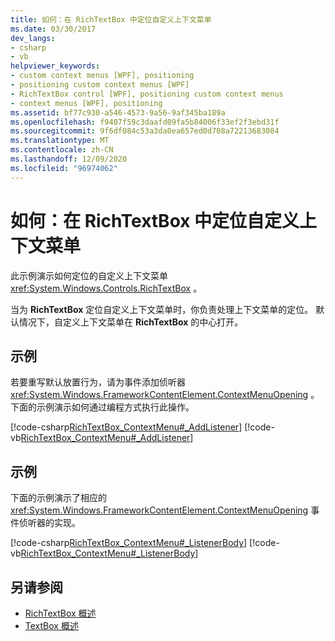 ```yaml
---
title: 如何：在 RichTextBox 中定位自定义上下文菜单
ms.date: 03/30/2017
dev_langs:
- csharp
- vb
helpviewer_keywords:
- custom context menus [WPF], positioning
- positioning custom context menus [WPF]
- RichTextBox control [WPF], positioning custom context menus
- context menus [WPF], positioning
ms.assetid: bf77c930-a546-4573-9a56-9af345ba189a
ms.openlocfilehash: f9407f59c3daafd09fa5b84006f33ef2f3ebd31f
ms.sourcegitcommit: 9f6df084c53a3da0ea657ed0d708a72213683084
ms.translationtype: MT
ms.contentlocale: zh-CN
ms.lasthandoff: 12/09/2020
ms.locfileid: "96974062"
---
```

# <a name="how-to-position-a-custom-context-menu-in-a-richtextbox"></a>如何：在 RichTextBox 中定位自定义上下文菜单
此示例演示如何定位的自定义上下文菜单 <xref:System.Windows.Controls.RichTextBox> 。  
  
 当为 **RichTextBox** 定位自定义上下文菜单时，你负责处理上下文菜单的定位。  默认情况下，自定义上下文菜单在 **RichTextBox** 的中心打开。  
  
## <a name="example"></a>示例  
 若要重写默认放置行为，请为事件添加侦听器 <xref:System.Windows.FrameworkContentElement.ContextMenuOpening> 。  下面的示例演示如何通过编程方式执行此操作。  
  
 [!code-csharp[RichTextBox_ContextMenu#_AddListener](~/samples/snippets/csharp/VS_Snippets_Wpf/RichTextBox_ContextMenu/CSharp/app.xaml.cs#_addlistener)]
 [!code-vb[RichTextBox_ContextMenu#_AddListener](~/samples/snippets/visualbasic/VS_Snippets_Wpf/RichTextBox_ContextMenu/VisualBasic/app.xaml.vb#_addlistener)]  
  
## <a name="example"></a>示例  
 下面的示例演示了相应的 <xref:System.Windows.FrameworkContentElement.ContextMenuOpening> 事件侦听器的实现。  
  
 [!code-csharp[RichTextBox_ContextMenu#_ListenerBody](~/samples/snippets/csharp/VS_Snippets_Wpf/RichTextBox_ContextMenu/CSharp/app.xaml.cs#_listenerbody)]
 [!code-vb[RichTextBox_ContextMenu#_ListenerBody](~/samples/snippets/visualbasic/VS_Snippets_Wpf/RichTextBox_ContextMenu/VisualBasic/app.xaml.vb#_listenerbody)]  
  
## <a name="see-also"></a>另请参阅

- [RichTextBox 概述](richtextbox-overview.md)
- [TextBox 概述](textbox-overview.md)
